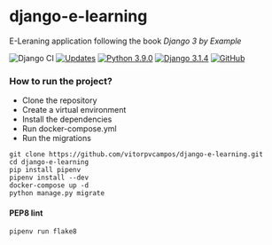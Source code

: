 # django-e-learning
E-Leraning application following the book _Django 3 by Example_

![Django CI](https://github.com/vitorpvcampos/django-e-learning/workflows/Django%20CI/badge.svg)
[![Updates](https://pyup.io/repos/github/vitorpvcampos/django-e-learning/shield.svg)](https://pyup.io/repos/github/vitorpvcampos/django-e-learning/)
[![Python 3.9.0](https://img.shields.io/badge/python-3.9.0-blue.svg)](https://www.python.org/downloads/release/python-390/)
[![Django 3.1.4](https://img.shields.io/badge/django-3.1.4-blue.svg)](https://www.djangoproject.com/download/)
[![GitHub](https://img.shields.io/github/license/mashape/apistatus.svg)](https://github.com/vitorpvcampos/django-e-learning/blob/main/LICENSE)

### How to run the project?

* Clone the repository
* Create a virtual environment
* Install the dependencies
* Run docker-compose.yml
* Run the migrations

```
git clone https://github.com/vitorpvcampos/django-e-learning.git
cd django-e-learning
pip install pipenv
pipenv install --dev
docker-compose up -d
python manage.py migrate
```

#### PEP8 lint
```
pipenv run flake8
```
